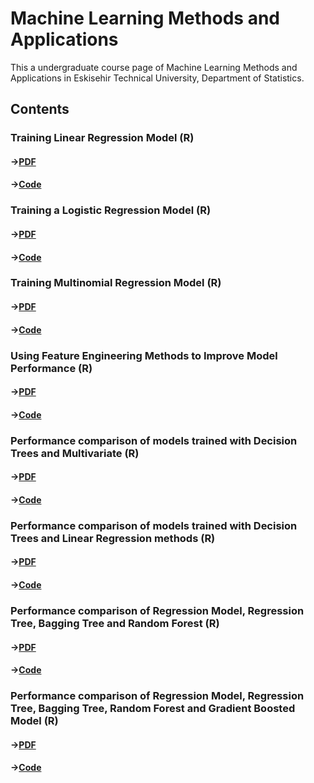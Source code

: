 # Machine Learning Methods and Applications

This a undergraduate course page of Machine Learning Methods and Applications in Eskisehir Technical University, Department of Statistics.

## Contents

### Training Linear Regression Model (R)  

#### →[PDF](https://github.com/tfnbstn/machine-learning/blob/dafec735a62fadff473afe74b9468dd520b05a93/Machine%20Learning/PDF/1.Training%20Linear%20Regression%20Model%20in%20R.pdf) 
#### →[Code](https://github.com/tfnbstn/machine-learning/blob/31d3b4266d069ca1798490bd723ee0be797fa659/Machine%20Learning/R/1.Training%20Linear%20Regression%20Model.Rmd)


### Training a Logistic Regression Model (R)

#### →[PDF](https://github.com/tfnbstn/machine-learning/blob/7c0b350c1513860efecd2528cceafdc9df2a7615/Machine%20Learning/PDF/2.Training%20a%20Logistic%20Regression%20Model%20in%20R.pdf) 
#### →[Code](https://github.com/tfnbstn/machine-learning/blob/7c0b350c1513860efecd2528cceafdc9df2a7615/Machine%20Learning/R/2.Training%20a%20Logistic%20Regression%20Model.Rmd)


### Training Multinomial Regression Model (R)

#### →[PDF](https://github.com/tfnbstn/machine-learning/blob/e33dd5ea9f700d786cfb33420c1333c09a2b64f2/Machine%20Learning/PDF/3.Training%20Multinomial%20Regression%20Model%20in%20R.pdf)
#### →[Code](https://github.com/tfnbstn/machine-learning/blob/c1b5065fcb3559b7305accc67373563bbbc10ba3/Machine%20Learning/R/3.Training%20Multinomial%20Regression%20Model.Rmd)

### Using Feature Engineering Methods to Improve Model Performance (R)

#### →[PDF](https://github.com/tfnbstn/machine-learning/blob/ad32add04382b7400e133f591ea252acf46953ba/Machine%20Learning/PDF/4.Using%20Feature%20Engineering%20Methods%20to%20Improve%20Model%20Performance%20.pdf)
#### →[Code](https://github.com/tfnbstn/machine-learning/blob/ad32add04382b7400e133f591ea252acf46953ba/Machine%20Learning/R/4.Using%20Feature%20Engineering%20Methods%20to%20Improve%20Model%20Performance.Rmd)

### Performance comparison of models trained with Decision Trees and Multivariate (R)

#### →[PDF](https://github.com/tfnbstn/machine-learning/blob/ad32add04382b7400e133f591ea252acf46953ba/Machine%20Learning/PDF/5.Performance%20comparison%20of%20models%20trained%20with%20Decision%20Trees%20and%20Multivariate%20.pdf)
#### →[Code](https://github.com/tfnbstn/machine-learning/blob/419e3038255f65ab5f1a7aa502e5dc21ab4bc5d6/Machine%20Learning/R/5.Performance%20comparison%20of%20models%20trained%20with%20Decision%20Trees%20and%20Multivariate)

### Performance comparison of models trained with Decision Trees and Linear Regression methods (R)

#### →[PDF](https://github.com/tfnbstn/machine-learning/blob/0949f6673fa42d10f6db28f2d795232d3c2462da/Machine%20Learning/PDF/6.Performance%20comparison%20of%20models%20trained%20with%20Decision%20Trees%20and%20Linear%20Regression%20methods.pdf)
#### →[Code](https://github.com/tfnbstn/machine-learning/blob/0949f6673fa42d10f6db28f2d795232d3c2462da/Machine%20Learning/R/6.Performance%20comparison%20of%20models%20trained%20with%20Decision%20Trees%20and%20Linear%20Regression%20methods)

### Performance comparison of Regression Model, Regression Tree, Bagging Tree and Random Forest (R)

#### →[PDF](https://github.com/tfnbstn/machine-learning/blob/3cde7c4985e9448f7e858e2ace7de75d21556f80/Machine%20Learning/PDF/7.Performance%20comparison%20of%20Regression%20Model,%20Regression%20Tree,%20Bagging%20Tree%20and%20Random%20Forest.pdf)
#### →[Code](https://github.com/tfnbstn/machine-learning/blob/3cde7c4985e9448f7e858e2ace7de75d21556f80/Machine%20Learning/R/7.Performance%20comparison%20of%20Regression%20Model,%20Regression%20Tree,%20Bagging%20Tree%20and%20Random%20Forest)

### Performance comparison of Regression Model, Regression Tree, Bagging Tree, Random Forest and Gradient Boosted Model (R)

#### →[PDF](https://github.com/tfnbstn/machine-learning/blob/3cde7c4985e9448f7e858e2ace7de75d21556f80/Machine%20Learning/PDF/8.Performance%20comparison%20of%20Regression%20Model,%20Regression%20Tree,%20Bagging%20Tree,%20Random%20Forest%20and%20Gradient%20Boosted%20Model.pdf)
#### →[Code](https://github.com/tfnbstn/machine-learning/blob/046c3c00dff49a15e899d3e4176fea253e35c6c7/Machine%20Learning/R/8.Performance%20comparison%20of%20Regression%20Model,%20Regression%20Tree,%20Bagging%20Tree,%20Random%20Forest%20and%20Gradient%20Boosted%20Model)
